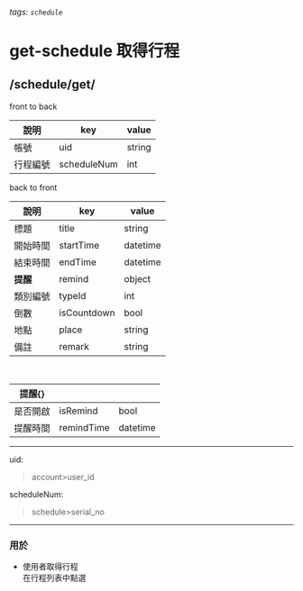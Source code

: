 ###### tags: `schedule`
# get-schedule 取得行程
## /schedule/get/
front to back

| 說明     | key         | value  |
| -------- | ----------- | ------ |
| 帳號     | uid          | string |
| 行程編號 | scheduleNum | int    |

back to front

| 說明     | key       | value    |
| -------- | --------- | -------- |
| 標題     | title     | string   |
| 開始時間 | startTime | datetime |
| 結束時間 | endTime   | datetime |
| **提醒** | remind    | object   |
| 類別編號 | typeId   | int      |
| 倒數     | isCountdown | bool     |
| 地點     | place  | string   |
| 備註     | remark    | string   |

&nbsp;

| 提醒{}   |            |          |
| -------- | ---------- | -------- |
| 是否開啟 | isRemind   | bool     |
| 提醒時間 | remindTime | datetime |

---
uid:
 >account>user_id

scheduleNum:
 >schedule>serial_no
---
### 用於
* 使用者取得行程  
在行程列表中點選
